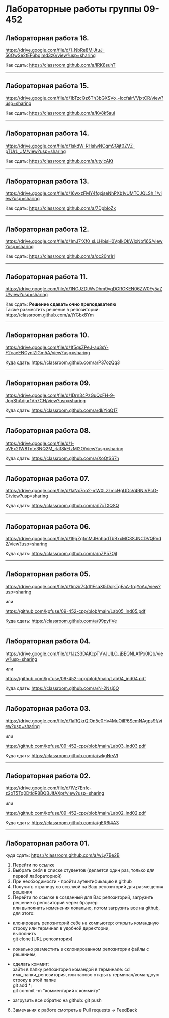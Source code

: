 # Лабораторные работы группы 09-452
## Лабораторная работа 16.

https://drive.google.com/file/d/1_NbRe8MjJtuJ-56OwSe2tEF6bgimd3z6/view?usp=sharing

Как сдать:  https://classroom.github.com/a/IRK8suhT

---
## Лабораторная работа 15.

https://drive.google.com/file/d/1bTzcQz6Th3bGXSVo_-locfaIrVVjxtCR/view?usp=sharing


Как сдать:  https://classroom.github.com/a/Kv8k5aui

---
## Лабораторная работа 14.

https://drive.google.com/file/d/1skdW-RHsIwNCqmSGijt0ZVZ-pTUrL_JM/view?usp=sharing


Как сдать:  https://classroom.github.com/a/utylcAKt

---
## Лабораторная работа 13.

https://drive.google.com/file/d/16wxzFMY4fgxjseNhPXb1vUMTCJQLSh_1/view?usp=sharing


Как сдать:  https://classroom.github.com/a/7DpbIoZx 

---
## Лабораторная работа 12.

https://drive.google.com/file/d/1mJ7rXf0_sLLHbisH0VpIkOkWIxNbfi6S/view?usp=sharing


Как сдать:  https://classroom.github.com/a/oc20m1rl

---
## Лабораторная работа 11.

https://drive.google.com/file/d/1NGJZDtWvDhm9yqDGRGKEN06ZW0Fy5aZU/view?usp=sharing


Как сдать:  **Решение сдавать очно преподавателю** <br>
Также разместить решение в репозиторий:  
https://classroom.github.com/a/jYGbx8Ym

---
## Лабораторная работа 10.

https://drive.google.com/file/d/1f5qsZPeJ-au3sY-F2caeENCynIZlGm5A/view?usp=sharing


Куда сдать: https://classroom.github.com/a/P37ozQq3

---
## Лабораторная работа 09.

https://drive.google.com/file/d/1Drn34PzGuQcFH-9-JogShAdjur1Vh7CH/view?usp=sharing


Куда сдать: https://classroom.github.com/a/dkYiqQ17

---
## Лабораторная работа 08.

https://drive.google.com/file/d/1-oVEx2fW8Tnte3NQ2M_rla18kEtzMl2O/view?usp=sharing


Куда сдать: https://classroom.github.com/a/XoQtSS7n

---
## Лабораторная работа 07.

https://drive.google.com/file/d/1aNx7oo2-mW0LzzmcHgUDcV4RNIVPcG-C/view?usp=sharing



Куда сдать: https://classroom.github.com/a/l7cTXQSQ


---
## Лабораторная работа 06.

https://drive.google.com/file/d/19gZgfmMJHnhqdTbBxxMC3SJNCDVQRnd2/view?usp=sharing

Куда сдать: https://classroom.github.com/a/nZP57Ojl


---

## Лабораторная работа 05.

https://drive.google.com/file/d/1mzir7Qdl1EsaXl5DcjkTgEaA-frqYoAc/view?usp=sharing

или

https://github.com/kpfuse/09-452-cpp/blob/main/Lab05_ind05.pdf

Куда сдать: 
https://classroom.github.com/a/99pyfiVe

---
## Лабораторная работа 04.

https://drive.google.com/file/d/1JzS3DAKcpTVVJUILO_jBEQNLAfPx0IQb/view?usp=sharing

или

https://github.com/kpfuse/09-452-cpp/blob/main/Lab04_ind04.pdf

Куда сдать: 
https://classroom.github.com/a/N-2Nsj0Q

---

## Лабораторная работа 03.

https://drive.google.com/file/d/1aRQkrQIOn5e0Hv4MuOiIP6SemNAgps9f/view?usp=sharing

или

https://github.com/kpfuse/09-452-cpp/blob/main/Lab03_ind03.pdf

Куда сдать: 
https://classroom.github.com/a/wkgNrsVI

---

## Лабораторная работа 02.

https://drive.google.com/file/d/1Vz7Enfc-z2oT5Tq0DtIdR8BQBJlfAXpr/view?usp=sharing

или

https://github.com/kpfuse/09-452-cpp/blob/main/Lab02_ind02.pdf

Куда сдать: 
https://classroom.github.com/a/gER6i4A3

---
## Лабораторная работа 01.

куда сдать:  https://classroom.github.com/a/wLy7Be2B 

1. Перейти по ссылке 
2. Выбрать себя в списке студентов (делается один раз, только для первой лабораторной)
3. При необходимости - пройти аутентификацию в github
4. Получить страницу со ссылкой на Ваш репозиторий для размещения решения
5. Перейти по ссылке в созданный для Вас репозиторий, загрузить решение в репозиторий через браузер <br>
или выполнить изменения локально, потом загрузить все на github, для этого:
- клонировать репозиторий себе на компьютер: открыть командную строку или терминал в удобной директории, <br>выполнить <br>git clone [URL репозитория]
- локально разместить в склонированном репозитории файлы с решением,
- сделать коммит: <br>
  зайти в папку репозитория командой в терминале: cd имя_папки_репозитория, или заново открыть терминал/командную строку в этой папке<br>
  git add *;<br>
  git commit -m "комментарий к коммиту"<br>

- загрузить все обратно на github: git push
6. Замечания к работе смотреть в Pull requests -> FeedBack


